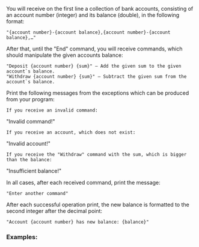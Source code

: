 You will receive on the first line a collection of bank accounts, consisting of an account number (integer) and its balance (double), in the following format:

    "{account number}-{account balance},{account number}-{account balance},…"

 After that, until the "End" command, you will receive commands, which should manipulate the given accounts balance:

	"Deposit {account number} {sum}" – Add the given sum to the given account`s balance. 
	"Withdraw {account number} {sum}" – Subtract the given sum from the account`s balance.

Print the following messages from the exceptions which can be produced from your program:

	If you receive an invalid command:

"Invalid command!"

	If you receive an account, which does not exist:

"Invalid account!"

	If you receive the "Withdraw" command with the sum, which is bigger than the balance:

"Insufficient balance!"

In all cases, after each received command, print the message:

	"Enter another command"

After each successful operation print, the new balance is formatted to the second integer after the decimal point:

	"Account {account number} has new balance: {balance}"

### Examples:

